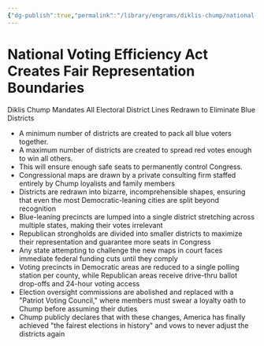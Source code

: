 ```yaml
---
{"dg-publish":true,"permalink":"/library/engrams/diklis-chump/national-voting-efficiency-act-creates-fair-representation-boundaries/","tags":["DC/Blue-States","DC/Faux","DC/AS5"]}
---
```


# National Voting Efficiency Act Creates Fair Representation Boundaries
Diklis Chump Mandates All Electoral District Lines Redrawn to Eliminate Blue Districts
- A minimum number of districts are created to pack all blue voters together.
- A maximum number of districts are created to spread red votes enough to win all others.
- This will ensure enough safe seats to permanently control Congress.
- Congressional maps are drawn by a private consulting firm staffed entirely by Chump loyalists and family members  
- Districts are redrawn into bizarre, incomprehensible shapes, ensuring that even the most Democratic-leaning cities are split beyond recognition  
- Blue-leaning precincts are lumped into a single district stretching across multiple states, making their votes irrelevant  
- Republican strongholds are divided into smaller districts to maximize their representation and guarantee more seats in Congress  
- Any state attempting to challenge the new maps in court faces immediate federal funding cuts until they comply  
- Voting precincts in Democratic areas are reduced to a single polling station per county, while Republican areas receive drive-thru ballot drop-offs and 24-hour voting access  
- Election oversight commissions are abolished and replaced with a "Patriot Voting Council," where members must swear a loyalty oath to Chump before assuming their duties  
- Chump publicly declares that with these changes, America has finally achieved "the fairest elections in history" and vows to never adjust the districts again
